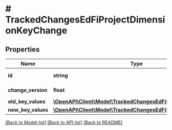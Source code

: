 # # TrackedChangesEdFiProjectDimensionKeyChange

## Properties

Name | Type | Description | Notes
------------ | ------------- | ------------- | -------------
**id** | **string** | Resource identifier | [optional]
**change_version** | **float** | Change version | [optional]
**old_key_values** | [**\OpenAPI\Client\Model\TrackedChangesEdFiProjectDimensionKey**](TrackedChangesEdFiProjectDimensionKey.md) |  | [optional]
**new_key_values** | [**\OpenAPI\Client\Model\TrackedChangesEdFiProjectDimensionKey**](TrackedChangesEdFiProjectDimensionKey.md) |  | [optional]

[[Back to Model list]](../../README.md#models) [[Back to API list]](../../README.md#endpoints) [[Back to README]](../../README.md)
